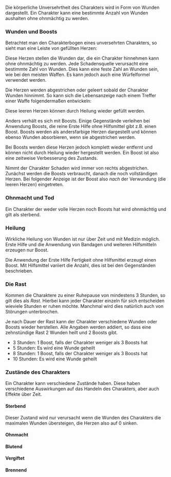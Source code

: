 Die körperliche Unversehrtheit des Charakters wird in Form von Wunden dargestellt. Ein Charakter kann eine bestimmte Anzahl von Wunden aushalten ohne ohnmächtig zu werden. 

### Wunden und Boosts

Betrachtet man den Charakterbogen eines unversehrten Charakters, so
sieht man eine Leiste von gefüllten Herzen:

<i class="fas fa-heart fa-2x text-danger"></i>
<i class="fas fa-heart fa-2x text-danger"></i>
<i class="fas fa-heart fa-2x text-danger"></i>
<i class="fas fa-heart fa-2x text-danger"></i>
<i class="fas fa-heart fa-2x text-danger"></i>
<i class="fas fa-heart fa-2x text-danger"></i>

Diese Herzen stellen die Wunden dar, die ein Charakter hinnehmen kann 
ohne ohnmächtig zu werden. Jede Schadensquelle verursacht eine bestimmte
Zahl von Wunden. Dies kann eine feste Zahl an Wunden sein, wie bei den
meisten Waffen. Es kann jedoch auch eine Würfelformel verwendet werden. 

Die Herzen werden abgestrichen oder geleert sobald der Charakter Wunden
hinnimmt. So kann sich die Lebensanzeige nach einem Treffer einer Waffe
folgendermaßen entwickeln:

<i class="fas fa-heart fa-2x text-danger"></i>
<i class="fas fa-heart fa-2x text-danger"></i>
<i class="fas fa-heart fa-2x text-danger"></i>
<i class="fas fa-heart fa-2x text-danger"></i>
<i class="far fa-heart fa-2x text-danger"></i>
<i class="far fa-heart fa-2x text-danger"></i>

Diese leeren Herzen können durch Heilung wieder gefüllt werden. 

Anders verhält es sich mit Boosts. Einige Gegenstände verleihen bei
Anwendung Boosts, die reine Erste Hilfe ohne Hilfsmittel gibt z.B.
einen Boost. Boosts werden als andersfarbige Herzen dargestellt und
können ebenso Wunden absorbieren, wenn sie abgestrichen werden. 

Bei Boosts werden diese Herzen jedoch komplett wieder entfernt und
können nicht durch Heilung wieder hergestellt werden. Ein Boost ist
also eine zeitweise Verbesserung des Zustands.

Nimmt der Charakter Schaden wird immer von rechts abgestrichen.
Zunächst werden die Boosts verbraucht, danach die noch vollständigen
Herzen. Bei folgender Anzeige ist der Boost also *nach* der Verwundung
(die leeren Herzen) eingetreten.

<i class="fas fa-heart fa-2x text-danger"></i>
<i class="fas fa-heart fa-2x text-danger"></i>
<i class="far fa-heart fa-2x text-danger"></i>
<i class="fas fa-heart fa-2x text-info"></i>
<i class="fas fa-heart fa-2x text-info"></i>
<i class="fas fa-heart fa-2x text-info"></i>

### Ohnmacht und Tod

Ein Charakter der weder volle Herzen noch Boosts hat wird ohnmächtig
und gilt als sterbend.

### Heilung

Wirkliche Heilung von Wunden ist nur über Zeit und mit Medizin möglich.
Erste Hilfe und die Anwendung von Bandagen und weiteren Hilfsmitteln
erzeugen nur Boost. 

Die Anwendung der Erste Hilfe Fertigkeit ohne Hilfsmittel erzeugt einen
Boost. Mit Hilfsmittel variiert die Anzahl, dies ist bei den Gegenständen
beschrieben. 

### Die Rast

Kommen die Charaktere zu einer Ruhepause von mindestens 3 Stunden, so 
gilt dies als *Rast*. Hierbei kann jeder Charakter einzeln für sich 
entscheiden wieviele Stunden er ruhen möchte. Manchmal wird dies natürlich auch
von Störungen unterbrochen.

Je nach Dauer der Rast kann der Charakter verschiedene Wunden oder Boosts
wieder herstellen. Alle Angaben werden addiert, so dass eine zehnstündige
Rast 2 Wunden heilt und 2 Boosts gibt.

- 3 Stunden: 1 Boost, falls der Charakter weniger als 3 Boosts hat
- 5 Stunden: Es wird eine Wunde geheilt
- 8 Stunden: 1 Boost, falls der Charakter weniger als 3 Boosts hat
- 10 Stunden: Es wird eine Wunde geheilt

### Zustände des Charakters

Ein Charakter kann verschiedene Zustände haben. Diese haben verschiedene
Auswirkungen auf das Handeln des Charakters, aber auch Effekte über Zeit. 

#### Sterbend

Dieser Zustand wird nur verursacht wenn die Wunden des Charakters die
maximalen Wunden übersteigen, die Herzen also auf 0 sinken. 

#### Ohnmacht
#### Blutend
#### Vergiftet
#### Brennend
